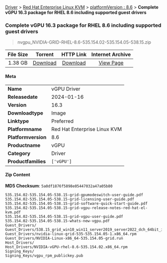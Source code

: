 
[Driver](/README.md)  >  [Red Hat Enterprise Linux KVM](/index/Driver/Red_Hat_Enterprise_Linux_KVM.md)  >  [platformVersion : 8.6](/index/Driver/Red_Hat_Enterprise_Linux_KVM/8.6.md)  >  **Complete vGPU 16.3 package for RHEL 8.6 including supported guest drivers**


###    Complete vGPU 16.3 package for RHEL 8.6 including supported guest drivers

> nvgpu_NVIDIA-GRID-RHEL-8.6-535.154.02-535.154.05-538.15.zip   


| **File Size** | **Torrent**  | **HTTP Link** | **Internet Archive** |
|:-------------:|:------------:|:-------------:|:--------------------:|
| 1.38 GB |  [Download](https://archive.org/download/nvgpu_NVIDIA-GRID-RHEL-8.6-535.154.02-535.154.05-538.15.zip/nvgpu_NVIDIA-GRID-RHEL-8.6-535.154.02-535.154.05-538.15.zip_archive.torrent)       | [Download](https://archive.org/compress/nvgpu_NVIDIA-GRID-RHEL-8.6-535.154.02-535.154.05-538.15.zip) | [View Page](https://archive.org/details/nvgpu_NVIDIA-GRID-RHEL-8.6-535.154.02-535.154.05-538.15.zip)       |

#### Meta

<table>
<tr><td><strong>Name</strong></td><td>vGPU Driver</td></tr>
<tr><td><strong>Releasedate</strong></td><td>2024-01-16</td></tr>
<tr><td><strong>Version</strong></td><td>16.3</td></tr>
<tr><td><strong>Downloadtype</strong></td><td>Image</td></tr>
<tr><td><strong>Linktype</strong></td><td>Preferred</td></tr>
<tr><td><strong>Platformname</strong></td><td>Red Hat Enterprise Linux KVM</td></tr>
<tr><td><strong>Platformversion</strong></td><td>8.6</td></tr>
<tr><td><strong>Productname</strong></td><td>vGPU</td></tr>
<tr><td><strong>Category</strong></td><td>Driver</td></tr>
<tr><td><strong>Productfamilies</strong></td><td><code>['vGPU']</code></td></tr>
</table>

#### Zip Content

**MD5 Checksum**: `5a0df1876f5898e05447032a47a05b80`

```text
535.154.02-535.154.05-538.15-grid-gpumodeswitch-user-guide.pdf
535.154.02-535.154.05-538.15-grid-licensing-user-guide.pdf
535.154.02-535.154.05-538.15-grid-software-quick-start-guide.pdf
535.154.02-535.154.05-538.15-grid-vgpu-release-notes-red-hat-el-kvm.pdf
535.154.02-535.154.05-538.15-grid-vgpu-user-guide.pdf
535.154.02-535.154.05-538.15-whats-new-vgpu.pdf
Guest_Drivers/
Guest_Drivers/538.15_grid_win10_win11_server2019_server2022_dch_64bit_international.exe
Guest_Drivers/nvidia-linux-grid-535-535.154.05-1.x86_64.rpm
Guest_Drivers/NVIDIA-Linux-x86_64-535.154.05-grid.run
Host_Drivers/
Host_Drivers/NVIDIA-vGPU-rhel-8.6-535.154.02.x86_64.rpm
Signing_Keys/
Signing_Keys/vgpu_rpm_publickey.pub
```